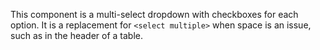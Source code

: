 This component is a multi-select dropdown with checkboxes for each option. It is a replacement for `<select multiple>` when space is an issue, such as in the header of a table.
